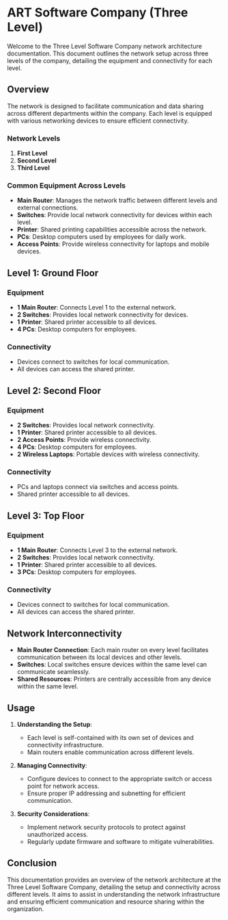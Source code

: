# ART Software Company (Three Level)

Welcome to the Three Level Software Company network architecture documentation. This document outlines the network setup across three levels of the company, detailing the equipment and connectivity for each level.

## Overview

The network is designed to facilitate communication and data sharing across different departments within the company. Each level is equipped with various networking devices to ensure efficient connectivity.

### Network Levels

1. **First Level**
2. **Second Level**
3. **Third Level**

### Common Equipment Across Levels

- **Main Router**: Manages the network traffic between different levels and external connections.
- **Switches**: Provide local network connectivity for devices within each level.
- **Printer**: Shared printing capabilities accessible across the network.
- **PCs**: Desktop computers used by employees for daily work.
- **Access Points**: Provide wireless connectivity for laptops and mobile devices.

## Level 1: Ground Floor

### Equipment
- **1 Main Router**: Connects Level 1 to the external network.
- **2 Switches**: Provides local network connectivity for devices.
- **1 Printer**: Shared printer accessible to all devices.
- **4 PCs**: Desktop computers for employees.

### Connectivity
- Devices connect to switches for local communication.
- All devices can access the shared printer.

## Level 2: Second Floor

### Equipment
- **2 Switches**: Provides local network connectivity.
- **1 Printer**: Shared printer accessible to all devices.
- **2 Access Points**: Provide wireless connectivity.
- **4 PCs**: Desktop computers for employees.
- **2 Wireless Laptops**: Portable devices with wireless connectivity.

### Connectivity
- PCs and laptops connect via switches and access points.
- Shared printer accessible to all devices.

## Level 3: Top Floor

### Equipment
- **1 Main Router**: Connects Level 3 to the external network.
- **2 Switches**: Provides local network connectivity.
- **1 Printer**: Shared printer accessible to all devices.
- **3 PCs**: Desktop computers for employees.

### Connectivity
- Devices connect to switches for local communication.
- All devices can access the shared printer.

## Network Interconnectivity

- **Main Router Connection**: Each main router on every level facilitates communication between its local devices and other levels.
- **Switches**: Local switches ensure devices within the same level can communicate seamlessly.
- **Shared Resources**: Printers are centrally accessible from any device within the same level.

## Usage

1. **Understanding the Setup**:
   - Each level is self-contained with its own set of devices and connectivity infrastructure.
   - Main routers enable communication across different levels.

2. **Managing Connectivity**:
   - Configure devices to connect to the appropriate switch or access point for network access.
   - Ensure proper IP addressing and subnetting for efficient communication.

3. **Security Considerations**:
   - Implement network security protocols to protect against unauthorized access.
   - Regularly update firmware and software to mitigate vulnerabilities.

## Conclusion

This documentation provides an overview of the network architecture at the Three Level Software Company, detailing the setup and connectivity across different levels. It aims to assist in understanding the network infrastructure and ensuring efficient communication and resource sharing within the organization.
